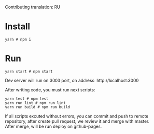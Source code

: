 Contributing translation: RU

# Install
```
yarn # npm i
```

# Run
```
yarn start # npm start
```
Dev server will run on 3000 port, on address: http://localhost:3000

After writing code, you must run next scripts:
```
yarn test # npm test
yarn run lint # npm run lint
yarn run build # npm run build
```
If all scripts excuted without errors, you can commit and push to remote repository, after create pull request, 
we review it and merge with master. After merge, will be run deploy on github-pages.
